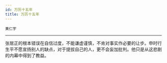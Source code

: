 ```yaml
---
id: 万历十五年
title: 万历十五年
---
```


`黄仁宇`

---

张居正的根本错误在自信过度，不能谦虚谨慎，不肯对事实作必要的让步。申时行生平不愿宣扬别人的缺点，对于提拔自己的人，更不会妄加批判。他只是从这悲剧的内幕中得到了教益。
